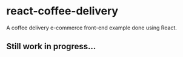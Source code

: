 # react-coffee-delivery
A coffee delivery e-commerce front-end example done using React.

## Still work in progress...
